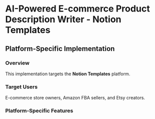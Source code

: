 # AI-Powered E-commerce Product Description Writer - Notion Templates

## Platform-Specific Implementation

### Overview
This implementation targets the **Notion Templates** platform.

### Target Users
E-commerce store owners, Amazon FBA sellers, and Etsy creators.

### Platform-Specific Features
